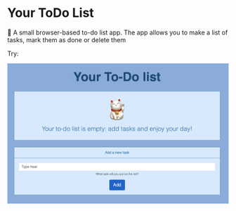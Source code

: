 # Your ToDo List

📝 A small browser-based to-do list app. The app allows you to make a list of tasks, mark them as done or delete them

Try: 

![ToDo List](/img/screenshot.png)
